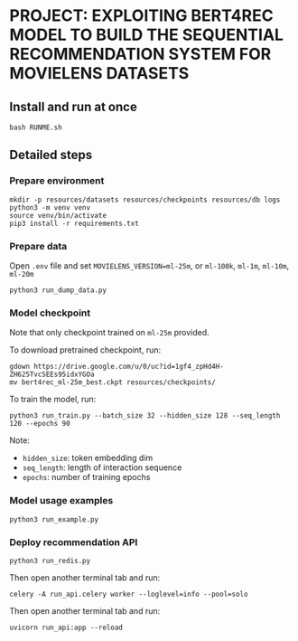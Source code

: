 # PROJECT: EXPLOITING BERT4REC MODEL TO BUILD THE SEQUENTIAL RECOMMENDATION SYSTEM FOR MOVIELENS DATASETS
## Install and run at once
```
bash RUNME.sh
```

## Detailed steps
### Prepare environment
```
mkdir -p resources/datasets resources/checkpoints resources/db logs
python3 -m venv venv
source venv/bin/activate
pip3 install -r requirements.txt
```

### Prepare data
Open `.env` file and set `MOVIELENS_VERSION=ml-25m`, or `ml-100k`, `ml-1m`, `ml-10m`, `ml-20m` 
```
python3 run_dump_data.py
```

### Model checkpoint 

Note that only checkpoint trained on `ml-25m` provided.

To download pretrained checkpoint, run:
```
gdown https://drive.google.com/u/0/uc?id=1gf4_zpHd4H-ZH625TvcSEEs95idxYGOa
mv bert4rec_ml-25m_best.ckpt resources/checkpoints/
```
To train the model, run:
```
python3 run_train.py --batch_size 32 --hidden_size 128 --seq_length 120 --epochs 90
```
Note:
- `hidden_size`: token embedding dim
- `seq_length`: length of interaction sequence
- `epochs`: number of training epochs

### Model usage examples 
```
python3 run_example.py
```

### Deploy recommendation API
```
python3 run_redis.py
```
Then open another terminal tab and run:
```
celery -A run_api.celery worker --loglevel=info --pool=solo
```
Then open another terminal tab and run:
```
uvicorn run_api:app --reload
```
